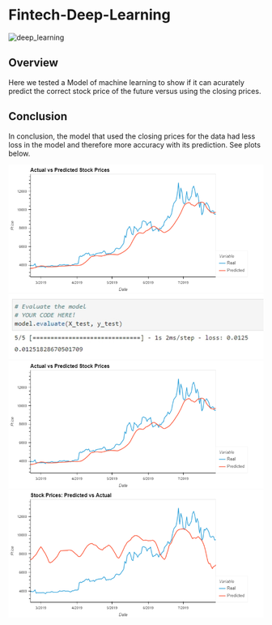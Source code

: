 # Fintech-Deep-Learning

![deep_learning](https://imageio.forbes.com/blogs-images/bernardmarr/files/2018/10/AdobeStock_179912599-1-1200x797.jpeg?format=jpg&width=1200)

## Overview

Here we tested a Model of machine learning to show if it can acurately predict the correct stock price of the future versus using the closing prices.

## Conclusion

In conclusion, the model that used the closing prices for the data had less loss in the model and therefore more accuracy with its prediction. See plots below.

![image_add](Images/CLOSING_plot.png)
![image_add](Images/CLOSING_evaluate.jpg)
![image_add](Images/CLOSING_plot.png)
![image_add](Images/FNG_plot.png)


